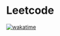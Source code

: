 # Leetcode

[![wakatime](https://wakatime.com/badge/github/spa5k/Leetcode-Practice.svg?style=for-the-badge)](https://wakatime.com/badge/github/spa5k/Leetcode-Practice)
